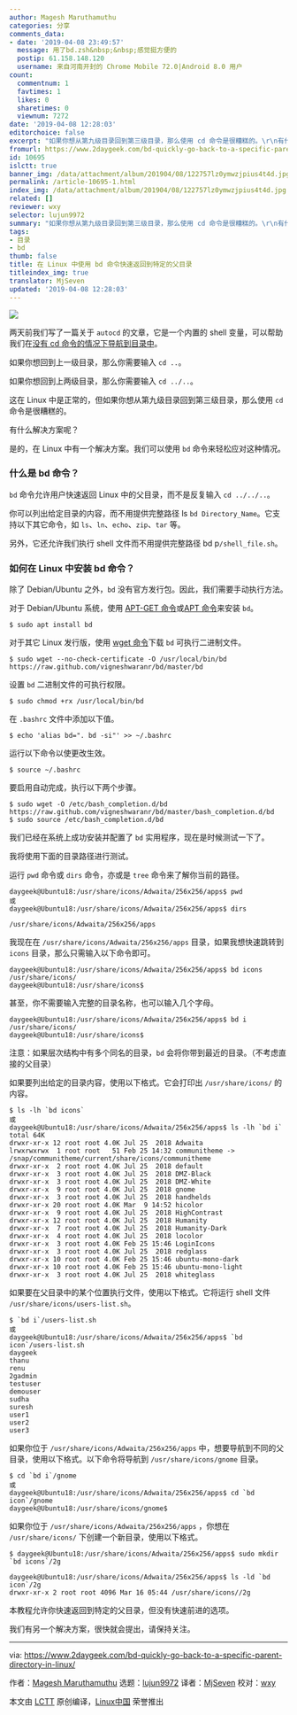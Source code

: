```yaml
---
author: Magesh Maruthamuthu
categories: 分享
comments_data:
- date: '2019-04-08 23:49:57'
  message: 用了bd.zsh&nbsp;&nbsp;感觉挺方便的
  postip: 61.158.148.120
  username: 来自河南开封的 Chrome Mobile 72.0|Android 8.0 用户
count:
  commentnum: 1
  favtimes: 1
  likes: 0
  sharetimes: 0
  viewnum: 7272
date: '2019-04-08 12:28:03'
editorchoice: false
excerpt: "如果你想从第九级目录回到第三级目录，那么使用 cd 命令是很糟糕的。\r\n有什么解决方案呢？"
fromurl: https://www.2daygeek.com/bd-quickly-go-back-to-a-specific-parent-directory-in-linux/
id: 10695
islctt: true
banner_img: /data/attachment/album/201904/08/122757lz0ymwzjpius4t4d.jpg
permalink: /article-10695-1.html
index_img: /data/attachment/album/201904/08/122757lz0ymwzjpius4t4d.jpg.thumb.jpg
related: []
reviewer: wxy
selector: lujun9972
summary: "如果你想从第九级目录回到第三级目录，那么使用 cd 命令是很糟糕的。\r\n有什么解决方案呢？"
tags:
- 目录
- bd
thumb: false
title: 在 Linux 中使用 bd 命令快速返回到特定的父目录
titleindex_img: true
translator: MjSeven
updated: '2019-04-08 12:28:03'
---
```


![](/data/attachment/album/201904/08/122757lz0ymwzjpius4t4d.jpg)


两天前我们写了一篇关于 `autocd` 的文章，它是一个内置的 shell 变量，可以帮助我们在[没有 cd 命令的情况下导航到目录中](https://www.2daygeek.com/navigate-switch-directory-without-using-cd-command-in-linux/)。


如果你想回到上一级目录，那么你需要输入 `cd ..`。


如果你想回到上两级目录，那么你需要输入 `cd ../..`。


这在 Linux 中是正常的，但如果你想从第九级目录回到第三级目录，那么使用 `cd` 命令是很糟糕的。


有什么解决方案呢？


是的，在 Linux 中有一个解决方案。我们可以使用 `bd` 命令来轻松应对这种情况。


### 什么是 bd 命令？


`bd` 命令允许用户快速返回 Linux 中的父目录，而不是反复输入 `cd ../../..`。


你可以列出给定目录的内容，而不用提供完整路径 ls `bd Directory_Name`。它支持以下其它命令，如 `ls`、`ln`、`echo`、`zip`、`tar` 等。


另外，它还允许我们执行 shell 文件而不用提供完整路径 bd p`/shell_file.sh`。


### 如何在 Linux 中安装 bd 命令？


除了 Debian/Ubuntu 之外，`bd` 没有官方发行包。因此，我们需要手动执行方法。


对于 Debian/Ubuntu 系统，使用 [APT-GET 命令](https://www.2daygeek.com/apt-get-apt-cache-command-examples-manage-packages-debian-ubuntu-systems/)或[APT 命令](https://www.2daygeek.com/apt-command-examples-manage-packages-debian-ubuntu-systems/)来安装 `bd`。



```
$ sudo apt install bd
```

对于其它 Linux 发行版，使用 [wget 命令](https://www.2daygeek.com/wget-command-line-download-utility-tool/)下载 `bd` 可执行二进制文件。



```
$ sudo wget --no-check-certificate -O /usr/local/bin/bd https://raw.github.com/vigneshwaranr/bd/master/bd
```

设置 `bd` 二进制文件的可执行权限。



```
$ sudo chmod +rx /usr/local/bin/bd
```

在 `.bashrc` 文件中添加以下值。



```
$ echo 'alias bd=". bd -si"' >> ~/.bashrc
```

运行以下命令以使更改生效。



```
$ source ~/.bashrc
```

要启用自动完成，执行以下两个步骤。



```
$ sudo wget -O /etc/bash_completion.d/bd https://raw.github.com/vigneshwaranr/bd/master/bash_completion.d/bd  
$ sudo source /etc/bash_completion.d/bd
```

我们已经在系统上成功安装并配置了 `bd` 实用程序，现在是时候测试一下了。


我将使用下面的目录路径进行测试。


运行 `pwd` 命令或 `dirs` 命令，亦或是 `tree` 命令来了解你当前的路径。



```
daygeek@Ubuntu18:/usr/share/icons/Adwaita/256x256/apps$ pwd
或
daygeek@Ubuntu18:/usr/share/icons/Adwaita/256x256/apps$ dirs

/usr/share/icons/Adwaita/256x256/apps
```

我现在在 `/usr/share/icons/Adwaita/256x256/apps` 目录，如果我想快速跳转到 `icons` 目录，那么只需输入以下命令即可。



```
daygeek@Ubuntu18:/usr/share/icons/Adwaita/256x256/apps$ bd icons
/usr/share/icons/
daygeek@Ubuntu18:/usr/share/icons$
```

甚至，你不需要输入完整的目录名称，也可以输入几个字母。



```
daygeek@Ubuntu18:/usr/share/icons/Adwaita/256x256/apps$ bd i
/usr/share/icons/
daygeek@Ubuntu18:/usr/share/icons$ 
```

注意：如果层次结构中有多个同名的目录，`bd` 会将你带到最近的目录。（不考虑直接的父目录）


如果要列出给定的目录内容，使用以下格式。它会打印出 `/usr/share/icons/` 的内容。



```
$ ls -lh `bd icons`
或
daygeek@Ubuntu18:/usr/share/icons/Adwaita/256x256/apps$ ls -lh `bd i`
total 64K
drwxr-xr-x 12 root root 4.0K Jul 25  2018 Adwaita
lrwxrwxrwx  1 root root   51 Feb 25 14:32 communitheme -> /snap/communitheme/current/share/icons/communitheme
drwxr-xr-x  2 root root 4.0K Jul 25  2018 default
drwxr-xr-x  3 root root 4.0K Jul 25  2018 DMZ-Black
drwxr-xr-x  3 root root 4.0K Jul 25  2018 DMZ-White
drwxr-xr-x  9 root root 4.0K Jul 25  2018 gnome
drwxr-xr-x  3 root root 4.0K Jul 25  2018 handhelds
drwxr-xr-x 20 root root 4.0K Mar  9 14:52 hicolor
drwxr-xr-x  9 root root 4.0K Jul 25  2018 HighContrast
drwxr-xr-x 12 root root 4.0K Jul 25  2018 Humanity
drwxr-xr-x  7 root root 4.0K Jul 25  2018 Humanity-Dark
drwxr-xr-x  4 root root 4.0K Jul 25  2018 locolor
drwxr-xr-x  3 root root 4.0K Feb 25 15:46 LoginIcons
drwxr-xr-x  3 root root 4.0K Jul 25  2018 redglass
drwxr-xr-x 10 root root 4.0K Feb 25 15:46 ubuntu-mono-dark
drwxr-xr-x 10 root root 4.0K Feb 25 15:46 ubuntu-mono-light
drwxr-xr-x  3 root root 4.0K Jul 25  2018 whiteglass
```

如果要在父目录中的某个位置执行文件，使用以下格式。它将运行 shell 文件 `/usr/share/icons/users-list.sh`。



```
$ `bd i`/users-list.sh
或
daygeek@Ubuntu18:/usr/share/icons/Adwaita/256x256/apps$ `bd icon`/users-list.sh
daygeek
thanu
renu
2gadmin
testuser
demouser
sudha
suresh
user1
user2
user3
```

如果你位于 `/usr/share/icons/Adwaita/256x256/apps` 中，想要导航到不同的父目录，使用以下格式。以下命令将导航到 `/usr/share/icons/gnome` 目录。



```
$ cd `bd i`/gnome
或
daygeek@Ubuntu18:/usr/share/icons/Adwaita/256x256/apps$ cd `bd icon`/gnome
daygeek@Ubuntu18:/usr/share/icons/gnome$ 
```

如果你位于 `/usr/share/icons/Adwaita/256x256/apps` ，你想在 `/usr/share/icons/` 下创建一个新目录，使用以下格式。



```
$ daygeek@Ubuntu18:/usr/share/icons/Adwaita/256x256/apps$ sudo mkdir `bd icons`/2g

daygeek@Ubuntu18:/usr/share/icons/Adwaita/256x256/apps$ ls -ld `bd icon`/2g
drwxr-xr-x 2 root root 4096 Mar 16 05:44 /usr/share/icons//2g
```

本教程允许你快速返回到特定的父目录，但没有快速前进的选项。


我们有另一个解决方案，很快就会提出，请保持关注。




---


via: <https://www.2daygeek.com/bd-quickly-go-back-to-a-specific-parent-directory-in-linux/>


作者：[Magesh Maruthamuthu](https://www.2daygeek.com/author/magesh/) 选题：[lujun9972](https://github.com/lujun9972) 译者：[MjSeven](https://github.com/MjSeven) 校对：[wxy](https://github.com/wxy)


本文由 [LCTT](https://github.com/LCTT/TranslateProject) 原创编译，[Linux中国](https://linux.cn/) 荣誉推出